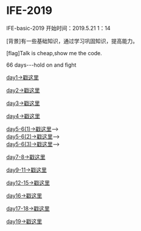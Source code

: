 # IFE-2019
IFE-basic-2019
开始时间：2019.5.21   1：14

[背景]有一些基础知识，通过学习巩固知识，提高能力。

[flag]Talk is cheap,show me the code.  

66 days---hold on and fight

[day1->戳这里](https://nature68c.github.io/IFE-2019/day1/day1.html)

[day2->戳这里](https://nature68c.github.io/IFE-2019/day2/day2-resume.html)

[day3->戳这里](https://nature68c.github.io/IFE-2019/day3/resume.html)

[day4->戳这里](https://nature68c.github.io/IFE-2019/day4/day4.html)

[day5-6(1)->戳这里](https://nature68c.github.io/IFE-2019/day5/resume1.html)-->        
[day5-6(2)->戳这里](https://nature68c.github.io/IFE-2019/day5/resume2.html)-->      
[day5-6(3)->戳这里](https://nature68c.github.io/IFE-2019/day5/resume3.html)-->


[day7-8->戳这里](https://nature68c.github.io/IFE-2019/day7-8/ife-index.html)

[day9-11->戳这里](https://nature68c.github.io/IFE-2019/day9-11/index.html)

[day12-15->戳这里](https://nature68c.github.io/Arts-festival/SUSE-Arts-festival/index.html)

[day16->戳这里](https://nature68c.github.io/IFE-2019/day16/number.html)

[day17-18->戳这里](https://nature68c.github.io/IFE-2019/day17-18/caculate.html)

[day19->戳这里](https://nature68c.github.io/IFE-2019/day19/shop.html)
